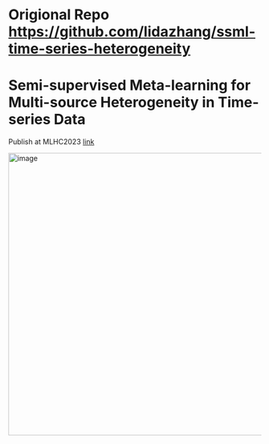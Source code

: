# Origional Repo  https://github.com/lidazhang/ssml-time-series-heterogeneity
# Semi-supervised Meta-learning for Multi-source Heterogeneity in Time-series Data
Publish at MLHC2023 [link](https://static1.squarespace.com/static/59d5ac1780bd5ef9c396eda6/t/64d1abf2bbaa8263069c3a2c/1691462642799/ID153_Research+Paper_2023.pdf)


<img width="564" alt="image" src="https://github.com/lidazhang/ssml-time-series-heterogeneity/assets/24967087/d1e29ef1-3a7a-405a-b700-796c7ce58906">
